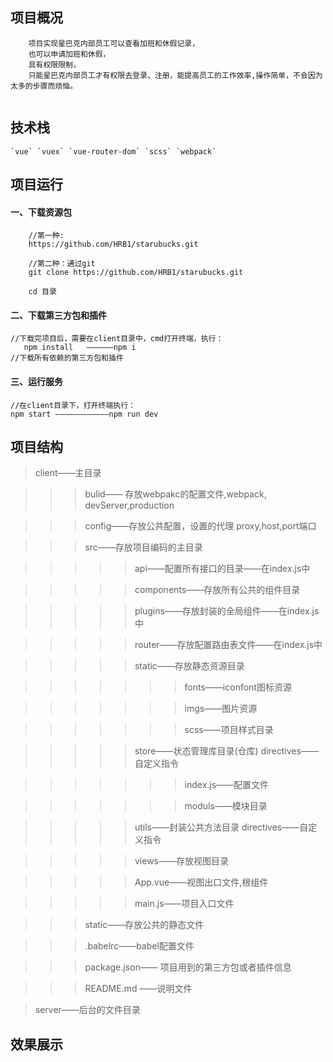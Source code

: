 <h2>项目概况</h2>

````
    项目实现星巴克内部员工可以查看加班和休假记录，
    也可以申请加班和休假，
    具有权限限制，
    只能星巴克内部员工才有权限去登录、注册，能提高员工的工作效率,操作简单，不会因为太多的步骤而烦恼。
 
````


<h2>技术栈</h2>

````
`vue` `vuex` `vue-router-dom` `scss` `webpack` 
````

<h2>项目运行</h2>

<h4>一、下载资源包</h4>

````
    //第一种:
    https://github.com/HRB1/starubucks.git

    //第二种：通过git
    git clone https://github.com/HRB1/starubucks.git

    cd 目录

````

<h4>二、下载第三方包和插件</h4>

  
    //下载完项目后，需要在client目录中，cmd打开终端，执行：
       npm install   ——————npm i
    //下载所有依赖的第三方包和插件
  

<h4>三、运行服务</h4>

````
//在client目录下，打开终端执行：
npm start ————————————npm run dev
````


<h2>项目结构</h2>

>client——主目录

>>>bulid—— 存放webpakc的配置文件,webpack, devServer,production

>>>config——存放公共配置，设置的代理 proxy,host,port端口

>>>src——存放项目编码的主目录

>>>>>api——配置所有接口的目录——在index.js中

>>>>>components——存放所有公共的组件目录

>>>>>plugins——存放封装的全局组件——在index.js中

>>>>>router——存放配置路由表文件——在index.js中

>>>>>static——存放静态资源目录

>>>>>>>fonts——iconfont图标资源

>>>>>>>imgs——图片资源

>>>>>>>scss——项目样式目录

>>>>>store——状态管理库目录(仓库)
>>>>>directives——自定义指令

>>>>>>>index.js——配置文件

>>>>>>>moduls——模块目录

>>>>>utils——封装公共方法目录
>>>>>directives——自定义指令

>>>>>views——存放视图目录

>>>>>App.vue——视图出口文件,根组件

>>>>>main.js——项目入口文件

>>>static——存放公共的静态文件

>>>.babelrc——babel配置文件

>>>package.json—— 项目用到的第三方包或者插件信息

>>>README.md ——说明文件

>server——后台的文件目录



<h2>效果展示</h2>



